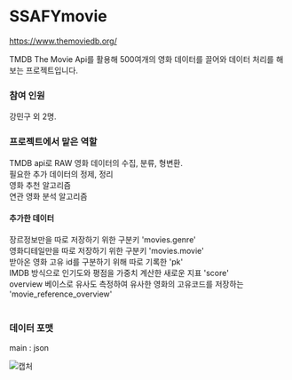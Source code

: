 # SSAFYmovie

https://www.themoviedb.org/

TMDB The Movie Api를 활용해 500여개의 영화 데이터를 끌어와 데이터 처리를 해보는 프로젝트입니다.

<h3>참여 인원</h3>
강민구 외 2명. 
  
<h3>프로젝트에서 맡은 역할</h3>
  TMDB api로 RAW 영화 데이터의 수집, 분류, 형변환.<br>
  필요한 추가 데이터의 정제, 정리<br>
  영화 추천 알고리즘<br>
  연관 영화 분석 알고리즘<br>
  <h4>추가한 데이터</h4>
  장르정보만을 따로 저장하기 위한 구분키 'movies.genre'<br>
  영화디테일만을 따로 저장하기 위한 구분키 'movies.movie'<br>
  받아온 영화 고유 id를 구분하기 위해 따로 기록한 'pk'<br>
  IMDB 방식으로 인기도와 평점을 가중치 계산한 새로운 지표 'score'<br>
  overview 베이스로 유사도 측정하여 유사한 영화의 고유코드를 저장하는 'movie_reference_overview'<br>
  <br>
<h3>데이터 포맷</h3>
  main : json<br>


![캡처](https://user-images.githubusercontent.com/85283021/142834738-62a37e96-5113-42b5-9bf0-5ce656ea9441.PNG)
